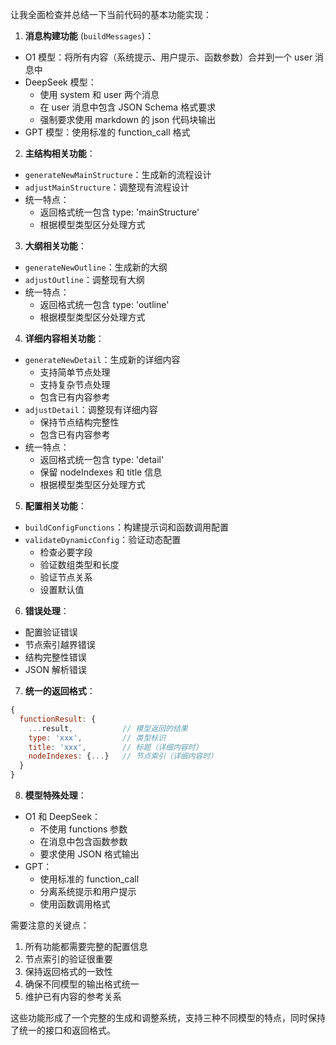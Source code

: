 让我全面检查并总结一下当前代码的基本功能实现：

1. **消息构建功能** (`buildMessages`)：
- O1 模型：将所有内容（系统提示、用户提示、函数参数）合并到一个 user 消息中
- DeepSeek 模型：
  - 使用 system 和 user 两个消息
  - 在 user 消息中包含 JSON Schema 格式要求
  - 强制要求使用 markdown 的 json 代码块输出
- GPT 模型：使用标准的 function_call 格式

2. **主结构相关功能**：
- `generateNewMainStructure`：生成新的流程设计
- `adjustMainStructure`：调整现有流程设计
- 统一特点：
  - 返回格式统一包含 type: 'mainStructure'
  - 根据模型类型区分处理方式

3. **大纲相关功能**：
- `generateNewOutline`：生成新的大纲
- `adjustOutline`：调整现有大纲
- 统一特点：
  - 返回格式统一包含 type: 'outline'
  - 根据模型类型区分处理方式

4. **详细内容相关功能**：
- `generateNewDetail`：生成新的详细内容
  - 支持简单节点处理
  - 支持复杂节点处理
  - 包含已有内容参考
- `adjustDetail`：调整现有详细内容
  - 保持节点结构完整性
  - 包含已有内容参考
- 统一特点：
  - 返回格式统一包含 type: 'detail'
  - 保留 nodeIndexes 和 title 信息
  - 根据模型类型区分处理方式

5. **配置相关功能**：
- `buildConfigFunctions`：构建提示词和函数调用配置
- `validateDynamicConfig`：验证动态配置
  - 检查必要字段
  - 验证数组类型和长度
  - 验证节点关系
  - 设置默认值

6. **错误处理**：
- 配置验证错误
- 节点索引越界错误
- 结构完整性错误
- JSON 解析错误

7. **统一的返回格式**：
```javascript
{
  functionResult: {
    ...result,           // 模型返回的结果
    type: 'xxx',         // 类型标识
    title: 'xxx',        // 标题（详细内容时）
    nodeIndexes: {...}   // 节点索引（详细内容时）
  }
}
```

8. **模型特殊处理**：
- O1 和 DeepSeek：
  - 不使用 functions 参数
  - 在消息中包含函数参数
  - 要求使用 JSON 格式输出
- GPT：
  - 使用标准的 function_call
  - 分离系统提示和用户提示
  - 使用函数调用格式

需要注意的关键点：
1. 所有功能都需要完整的配置信息
2. 节点索引的验证很重要
3. 保持返回格式的一致性
4. 确保不同模型的输出格式统一
5. 维护已有内容的参考关系

这些功能形成了一个完整的生成和调整系统，支持三种不同模型的特点，同时保持了统一的接口和返回格式。
